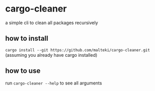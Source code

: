 # cargo-cleaner
a simple cli to clean all packages recursively
## how to install
`cargo install --git https://github.com/malteki/cargo-cleaner.git` (assuming you already have cargo installed)
## how to use
run `cargo-cleaner --help` to see all arguments
